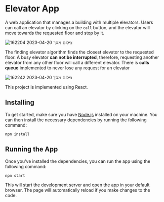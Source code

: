 # Elevator App

A web application that manages a building with multiple elevators. 
Users can call an elevator by clicking on the `call` button, and the elevator will move towards the requested floor and stop by it.

![צילום מסך 2023-04-20 162204](https://user-images.githubusercontent.com/83305443/233379781-f4089d3b-123f-4f8d-a3bc-40eb81bd68ec.png)

The finding elevator algorithm finds the closest elevator to the requested floor.
A busy elevator **can not be interrupted**, therefore, requesting another elevator from any other floor will call a different elevator.
There is **calls queue** implemented to never lose any request for an elevator

![צילום מסך 2023-04-20 162242](https://user-images.githubusercontent.com/83305443/233379820-db92c314-e6cc-43ff-b9f1-aa83ef655247.png)

This project is implemented using React.

## Installing

To get started, make sure you have [Node.js](https://nodejs.org/) installed on your machine. You can then install the necessary dependencies by running the following command:

```
npm install
```


## Running the App

Once you've installed the dependencies, you can run the app using the following command:

```
npm start
```
This will start the development server and open the app in your default browser. The page will automatically reload if you make changes to the code.

